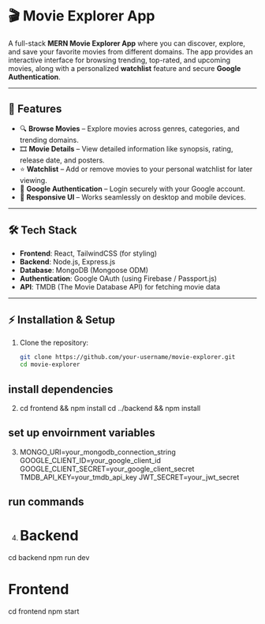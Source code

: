 # 🎬 Movie Explorer App

A full-stack **MERN Movie Explorer App** where you can discover, explore, and save your favorite movies from different domains. The app provides an interactive interface for browsing trending, top-rated, and upcoming movies, along with a personalized **watchlist** feature and secure **Google Authentication**.

---

## 🚀 Features
- 🔍 **Browse Movies** – Explore movies across genres, categories, and trending domains.  
- 🎞 **Movie Details** – View detailed information like synopsis, rating, release date, and posters.  
- ⭐ **Watchlist** – Add or remove movies to your personal watchlist for later viewing.  
- 🔑 **Google Authentication** – Login securely with your Google account.  
- 📱 **Responsive UI** – Works seamlessly on desktop and mobile devices.  

---

## 🛠 Tech Stack
- **Frontend**: React, TailwindCSS (for styling)  
- **Backend**: Node.js, Express.js  
- **Database**: MongoDB (Mongoose ODM)  
- **Authentication**: Google OAuth (using Firebase / Passport.js)  
- **API**: TMDB (The Movie Database API) for fetching movie data  

---

## ⚡ Installation & Setup

1. Clone the repository:
   ```bash
   git clone https://github.com/your-username/movie-explorer.git
   cd movie-explorer
 ## install dependencies
2. cd frontend && npm install
cd ../backend && npm install
  ## set up envoirnment variables

3. MONGO_URI=your_mongodb_connection_string
GOOGLE_CLIENT_ID=your_google_client_id
GOOGLE_CLIENT_SECRET=your_google_client_secret
TMDB_API_KEY=your_tmdb_api_key
JWT_SECRET=your_jwt_secret
 ## run commands

 4. # Backend
cd backend
npm run dev

# Frontend
cd frontend
npm start
